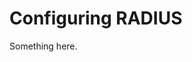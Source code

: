 [title]: # (Configuring RADIUS)
[tags]: # (XXX)
[priority]: # (2290)
# Configuring RADIUS
Something here.
